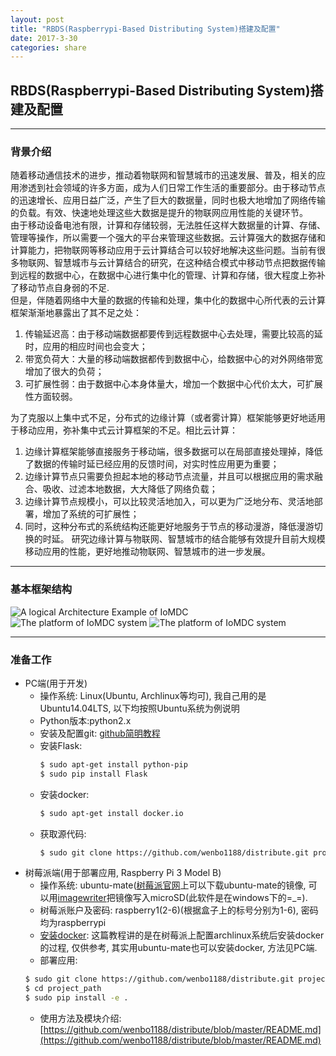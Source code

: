 ```yaml
---
layout: post
title: "RBDS(Raspberrypi-Based Distributing System)搭建及配置"
date: 2017-3-30
categories: share
---
```


## RBDS(Raspberrypi-Based Distributing System)搭建及配置 ##
----------- 
### 背景介绍 ###
随着移动通信技术的进步，推动着物联网和智慧城市的迅速发展、普及，相关的应用渗透到社会领域的许多方面，成为人们日常工作生活的重要部分。由于移动节点的迅速增长、应用日益广泛，产生了巨大的数据量，同时也极大地增加了网络传输的负载。有效、快速地处理这些大数据是提升的物联网应用性能的关键环节。  
由于移动设备电池有限，计算和存储较弱，无法胜任这样大数据量的计算、存储、管理等操作，所以需要一个强大的平台来管理这些数据。云计算强大的数据存储和计算能力，把物联网等移动应用于云计算结合可以较好地解决这些问题。当前有很多物联网、智慧城市与云计算结合的研究，在这种结合模式中移动节点把数据传输到远程的数据中心，在数据中心进行集中化的管理、计算和存储，很大程度上弥补了移动节点自身弱的不足.  
但是，伴随着网络中大量的数据的传输和处理，集中化的数据中心所代表的云计算框架渐渐地暴露出了其不足之处：  
1. 传输延迟高：由于移动端数据都要传到远程数据中心去处理，需要比较高的延时，应用的相应时间也会变大；
2. 带宽负荷大：大量的移动端数据都传到数据中心，给数据中心的对外网络带宽增加了很大的负荷；
3. 可扩展性弱：由于数据中心本身体量大，增加一个数据中心代价太大，可扩展性方面较弱。


为了克服以上集中式不足，分布式的边缘计算（或者雾计算）框架能够更好地适用于移动应用，弥补集中式云计算框架的不足。相比云计算：
1. 边缘计算框架能够直接服务于移动端，很多数据可以在局部直接处理掉，降低了数据的传输时延已经应用的反馈时间，对实时性应用更为重要；
2. 边缘计算节点只需要负担起本地的移动节点流量，并且可以根据应用的需求融合、吸收、过滤本地数据，大大降低了网络负载；
3. 边缘计算节点规模小，可以比较灵活地加入，可以更为广泛地分布、灵活地部署，增加了系统的可扩展性；
4. 同时，这种分布式的系统结构还能更好地服务于节点的移动漫游，降低漫游切换的时延。
研究边缘计算与物联网、智慧城市的结合能够有效提升目前大规模移动应用的性能，更好地推动物联网、智慧城市的进一步发展。


----------- 
### 基本框架结构 ###
![A logical Architecture Example of IoMDC](https://github.com/wenbo1188/wenbo1188.github.io/tree/master/static/img/1.png)
![The platform of IoMDC system](https://github.com/wenbo1188/wenbo1188.github.io/tree/master/static/img/2.png)
![The platform of IoMDC system](https://github.com/wenbo1188/wenbo1188.github.io/tree/master/static/img/3.png)

----------- 
### 准备工作 ### 
+ PC端(用于开发) 
	* 操作系统: Linux(Ubuntu, Archlinux等均可), 我自己用的是Ubuntu14.04LTS, 以下均按照Ubuntu系统为例说明
	* Python版本:python2.x 
	* 安装及配置git: [github简明教程](http://www.runoob.com/w3cnote/git-guide.html) 
	* 安装Flask: 
		```bash 
		$ sudo apt-get install python-pip
		$ sudo pip install Flask
		``` 
	* 安装docker: 
		```bash
		$ sudo apt-get install docker.io
		``` 
	* 获取源代码: 
		```bash 
		$ sudo git clone https://github.com/wenbo1188/distribute.git project_path
		``` 
+ 树莓派端(用于部署应用, Raspberry Pi 3 Model B) 
	* 操作系统: ubuntu-mate([树莓派官网](https://www.raspberrypi.org/downloads/)上可以下载ubuntu-mate的镜像, 可以用[imagewriter](https://sourceforge.net/projects/win32diskimager/)把镜像写入microSD(此软件是在windows下的=_=).
	* 树莓派账户及密码: raspberry1(2-6)(根据盒子上的标号分别为1-6), 密码均为raspberrypi
	* [安装docker](http://hugozhu.myalert.info/2015/04/12/60-run-docker-on-raspberry-pi.html): 这篇教程讲的是在树莓派上配置archlinux系统后安装docker的过程, 仅供参考, 其实用ubuntu-mate也可以安装docker, 方法见PC端.
	* 部署应用: 
	```bash 
	$ sudo git clone https://github.com/wenbo1188/distribute.git project_path 
	$ cd project_path
	$ sudo pip install -e . 
	``` 
	* 使用方法及模块介绍:  
	[https://github.com/wenbo1188/distribute/blob/master/README.md](https://github.com/wenbo1188/distribute/blob/master/README.md)